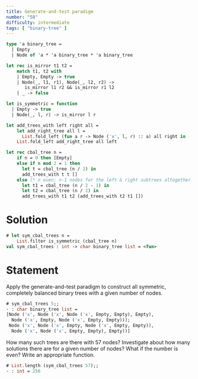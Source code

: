 ```yaml
---
title: Generate-and-test paradigm
number: "58"
difficulty: intermediate
tags: [ "binary-tree" ]
---
```


```ocaml
type 'a binary_tree =
  | Empty
  | Node of 'a * 'a binary_tree * 'a binary_tree

let rec is_mirror t1 t2 =
    match t1, t2 with
    | Empty, Empty -> true
    | Node(_, l1, r1), Node(_, l2, r2) ->
       is_mirror l1 r2 && is_mirror r1 l2
    | _ -> false

let is_symmetric = function
  | Empty -> true
  | Node(_, l, r) -> is_mirror l r

let add_trees_with left right all =
    let add_right_tree all l =
      List.fold_left (fun a r -> Node ('x', l, r) :: a) all right in
    List.fold_left add_right_tree all left

let rec cbal_tree n =
    if n = 0 then [Empty]
    else if n mod 2 = 1 then
      let t = cbal_tree (n / 2) in
      add_trees_with t t []
    else (* n even: n-1 nodes for the left & right subtrees altogether. *)
      let t1 = cbal_tree (n / 2 - 1) in
      let t2 = cbal_tree (n / 2) in
      add_trees_with t1 t2 (add_trees_with t2 t1 [])
```

# Solution

```ocaml
# let sym_cbal_trees n =
    List.filter is_symmetric (cbal_tree n)
val sym_cbal_trees : int -> char binary_tree list = <fun>
```

# Statement

Apply the generate-and-test paradigm to construct all symmetric,
completely balanced binary trees with a given number of nodes.

```ocaml
# sym_cbal_trees 5;;
- : char binary_tree list =
[Node ('x', Node ('x', Node ('x', Empty, Empty), Empty),
  Node ('x', Empty, Node ('x', Empty, Empty)));
 Node ('x', Node ('x', Empty, Node ('x', Empty, Empty)),
  Node ('x', Node ('x', Empty, Empty), Empty))]
```

How many such trees are there with 57 nodes? Investigate about how many
solutions there are for a given number of nodes? What if the number is
even? Write an appropriate function.

```ocaml
# List.length (sym_cbal_trees 57);;
- : int = 256
```
